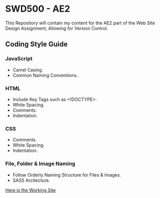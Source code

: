 # SWD500 - AE2

This Repository will contain my content for the AE2 part of the Web Site Design Assignment, Allowing for Version Control.

## Coding Style Guide

### JavaScript

* Camel Casing.
* Common Naming Conventions.

### HTML

* Include Key Tags such as <!DOCTYPE>.
* White Spacing.
* Comments.
* Indentation.

### CSS

* Comments.
* White Spacing.
* Indentation.


### File, Folder & Image Naming

* Follow Orderly Naming Structure for Files & Images.
* SASS Arcitecture.


[Here is the Working Site](swd500-ae2/pages/index.html)
